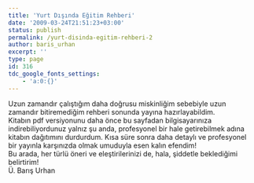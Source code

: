 ```yaml
---
title: 'Yurt Dışında Eğitim Rehberi'
date: '2009-03-24T21:51:23+03:00'
status: publish
permalink: /yurt-disinda-egitim-rehberi-2
author: baris_urhan
excerpt: ''
type: page
id: 316
tdc_google_fonts_settings:
    - 'a:0:{}'
---
```

Uzun zamandır çalıştığım daha doğrusu miskinliğim sebebiyle uzun zamandır bitiremediğim rehberi sonunda yayına hazırlayabildim.  
Kitabın pdf versiyonunu daha önce bu sayfadan bilgisayarınıza indirebiliyordunuz yalnız şu anda, profesyonel bir hale getirebilmek adına kitabın dağıtımını durdurdum. Kısa süre sonra daha detaylı ve profesyonel bir yayınla karşınızda olmak umuduyla esen kalın efendim!  
Bu arada, her türlü öneri ve eleştirilerinizi de, hala, şiddetle beklediğimi belirtirim!  
Ü. Barış Urhan